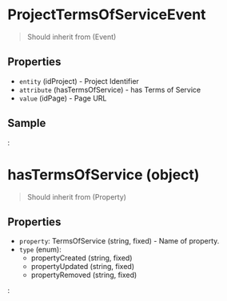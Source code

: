 # ProjectTermsOfServiceEvent

> Should inherit from (Event)

> [Property]: `Project.hasTermsOfService` (Page)

## Properties

 - `entity` (idProject) - Project Identifier
 - `attribute` (hasTermsOfService) - has Terms of Service
 - `value` (idPage) - Page URL

## Sample

:[](samples/ProjectTermsOfServiceEvent.md)

# hasTermsOfService (object)

> Should inherit from (Property)

## Properties

- `property`: TermsOfService (string, fixed) - Name of property.
- `type` (enum):
  - propertyCreated (string, fixed)
  - propertyUpdated (string, fixed)
  - propertyRemoved (string, fixed) 


:[](events.md)
